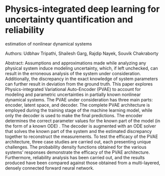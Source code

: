 # Physics-integrated deep learning for uncertainty quantification and reliability
estimation of nonlinear dynamical systems

Authors: Udbhav Tripathi, Shailesh Garg, Rajdip Nayek, Souvik Chakraborty

Abstract: Assumptions and approximations made while analyzing any physical system induce modeling uncertainty, which,
if left unchecked, can result in the erroneous analysis of the system under consideration. Additionally, the
discrepancy in the exact knowledge of system parameters can further result in deviation from the ground truth.
This paper explores Physics-integrated Variational Auto-Encoder (PVAE) to account for modeling and parametric
uncertainties in partially known nonlinear dynamical systems. The PVAE under consideration has three main
parts: encoder, latent space, and decoder. The complete PVAE architecture is employed during the training
stage of the machine learning model, while only the decoder is used to make the final predictions. The encoder
determines the correct parameter values for the known part of the model (in the form of a known ODE) .
The decoder is augmented with an ODE solver that solves the known part of the system and the estimated
discrepancy together to reconstruct the measurements. To test the efficacy of the PVAE architecture, three case
studies are carried out, each presenting unique challenges. The probability density functions obtained for the
various systems’ responses demonstrate the efficacy of the PVAE architecture. Furthermore, reliability analysis
has been carried out, and the results produced have been compared against those obtained from a multi-layered,
densely connected forward neural network.
